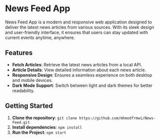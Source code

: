 # News Feed App

News Feed App is a modern and responsive web application designed to deliver the latest news articles from various sources. With its sleek design and user-friendly interface, it ensures that users can stay updated with current events anytime, anywhere.

## Features

- **Fetch Articles**: Retrieve the latest news articles from a local API.
- **Article Details**: View detailed information about each news article.
- **Responsive Design**: Ensures a seamless experience on both desktop and mobile devices.
- **Dark Mode Support**: Switch between light and dark themes for better readability.

## Getting Started

1. **Clone the repository**: `git clone https://github.com/mhmodfrmwi/News-Feed.git`
2. **Install dependencies**: `npm install`
3. **Run the Project**: `npm start`
